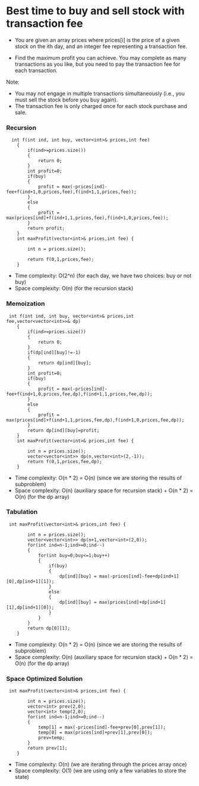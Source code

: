 # Best time to buy and sell stock with transaction fee
- You are given an array prices where prices[i] is the price of a given stock on the ith day, and an integer fee representing a transaction fee.

- Find the maximum profit you can achieve. You may complete as many transactions as you like, but you need to pay the transaction fee for each transaction.

Note:
   - You may not engage in multiple transactions simultaneously (i.e., you must sell the stock before you buy again).
   - The transaction fee is only charged once for each stock purchase and sale.

### Recursion
```
  int f(int ind, int buy, vector<int>& prices,int fee)
    {
        if(ind>=prices.size())
        {
            return 0;
        }
        int profit=0;
        if(buy)
        {
            profit = max(-prices[ind]-fee+f(ind+1,0,prices,fee),f(ind+1,1,prices,fee));
        }
        else
        {
            profit = max(prices[ind]+f(ind+1,1,prices,fee),f(ind+1,0,prices,fee));
        }
        return profit;
    }
    int maxProfit(vector<int>& prices,int fee) {
        
        int n = prices.size();
    
        return f(0,1,prices,fee);
    }
```
- Time complexity: O(2^n) (for each day, we have two choices: buy or not buy)
- Space complexity: O(n) (for the recursion stack)


### Memoization
```
 int f(int ind, int buy, vector<int>& prices,int fee,vector<vector<int>>& dp)
    {
        if(ind>=prices.size())
        {
            return 0;
        }
        if(dp[ind][buy]!=-1)
        {
            return dp[ind][buy];
        }
        int profit=0;
        if(buy)
        {
            profit = max(-prices[ind]-fee+f(ind+1,0,prices,fee,dp),f(ind+1,1,prices,fee,dp));
        }
        else
        {
            profit = max(prices[ind]+f(ind+1,1,prices,fee,dp),f(ind+1,0,prices,fee,dp));
        }
        return dp[ind][buy]=profit;
    }
    int maxProfit(vector<int>& prices,int fee) {
        
        int n = prices.size();
        vector<vector<int>> dp(n,vector<int>(2,-1));
        return f(0,1,prices,fee,dp);
    }
```
- Time complexity: O(n * 2) = O(n) (since we are storing the results of subproblem)
- Space complexity: O(n) (auxiliary space for recursion stack) + O(n * 2) = O(n) (for the dp array)


### Tabulation
```
 int maxProfit(vector<int>& prices,int fee) {
        
        int n = prices.size();
        vector<vector<int>> dp(n+1,vector<int>(2,0));
        for(int ind=n-1;ind>=0;ind--)
        {
            for(int buy=0;buy<=1;buy++)
            {
                if(buy)
                {
                    dp[ind][buy] = max(-prices[ind]-fee+dp[ind+1][0],dp[ind+1][1]);
                }
                else
                {
                    dp[ind][buy] = max(prices[ind]+dp[ind+1][1],dp[ind+1][0]);
                }
            }
        }
        return dp[0][1];
    }
```
- Time complexity: O(n * 2) = O(n) (since we are storing the results of subproblem)
- Space complexity: O(n) (auxiliary space for recursion stack) + O(n * 2) = O(n) (for the dp array)

### Space Optimized Solution
```
 int maxProfit(vector<int>& prices,int fee) {
        
        int n = prices.size();
        vector<int> prev(2,0);
        vector<int> temp(2,0);
        for(int ind=n-1;ind>=0;ind--)
        {
            temp[1] = max(-prices[ind]-fee+prev[0],prev[1]);
            temp[0] = max(prices[ind]+prev[1],prev[0]);
            prev=temp;
        }
        return prev[1];
    }
```
- Time complexity: O(n) (we are iterating through the prices array once)
- Space complexity: O(1) (we are using only a few variables to store the state)

